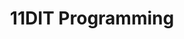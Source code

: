 ---
title: 11DIT Programming
layout: auto_contents
hide_toc: true
categories:
  - first_steps:
    category_name: First steps
    category_items:
      - setup_windows:
        item_name: Set up on Windows
        item_desc: Install VSCode, Python via scoop
        item_icon: 📦
        item_page: /classroom/setup-windows
      - setup_macos:
        item_name: Set up on macOS
        item_desc: Install VSCode, Python via Homebrew
        item_icon: 📦
        item_page: /classroom/setup-macos
      - setup_linux:
        item_name: Set up on Linux
        item_desc: Install Python via pyenv
        item_icon: 📦
        item_page: /classroom/setup-linux
      - glossary:
        item_name: Glossary
        item_icon: 📖
        item_page: /classroom/glossary
  - basics:
    category_name: Programming basics
    category_items:
      - intro:
        item_name: Intro to Python
        item_desc: Printing, asking for input, and basic maths
        item_icon: 🐍
        item_page: intro
      - next_steps:
        item_name: Next steps
        item_desc: While loops and more maths
        item_icon: 🪜
        item_page: next-steps
      - comments:
        item_name: Comments
        item_desc: Document your code for others (and you) to understand
        item_icon: 💭
        item_page: comments.svg
  - techniques:
    category_name: Programming techniques
    category_items:
      - lists:
        item_name: Intro to lists
        item_desc: Multiple items in one variable
        item_icon: 📚
        item_page: lists
      - for_loops:
        item_name: For loops
        item_desc: Repeat code for each item in a list
        item_icon: 🎗️
        item_page: for-loops
      - functions:
        item_name: Intro to functions
        item_desc: Make blocks of code that you can run any time
        item_icon: 🧩
        item_page: functions
      - mastermind:
        item_name: Mastermind
        item_desc: Make a guessing game
        item_icon: 🔑
        item_page: mastermind
  - excellence:
    category_name: Flexibility and robustness
    category_items:
      - tryexcept:
        item_name: Try/Except
        item_desc: Prevent crashes in your code
        item_icon: 💥
        item_page: tryexcept
      - pep8:
        item_name: PEP-8
        item_desc: Make your code follow industry standard conventions
        item_icon: 🎱
        item_page: pep8
      - testing:
        item_name: Testing
        item_desc: Make sure your code works properly
        item_icon: 🧪
        item_page: testing
  - assessment:
    category_name: Assessment
    category_items:
      - practice:
        item_name: Practice assessment
        item_desc: One last go before the real deal
        item_icon: 🚶
        item_page: practice
      - feedback:
        item_name: Practice feedback
        item_desc: Determine your own grade using this schedule
        item_icon: 
        item_page: practice-feedback
      - assessment:
        item_name: Assessment
        item_desc: Create an inventory system for an egg shop
        item_icon: 🏃
        item_page: assessment
---